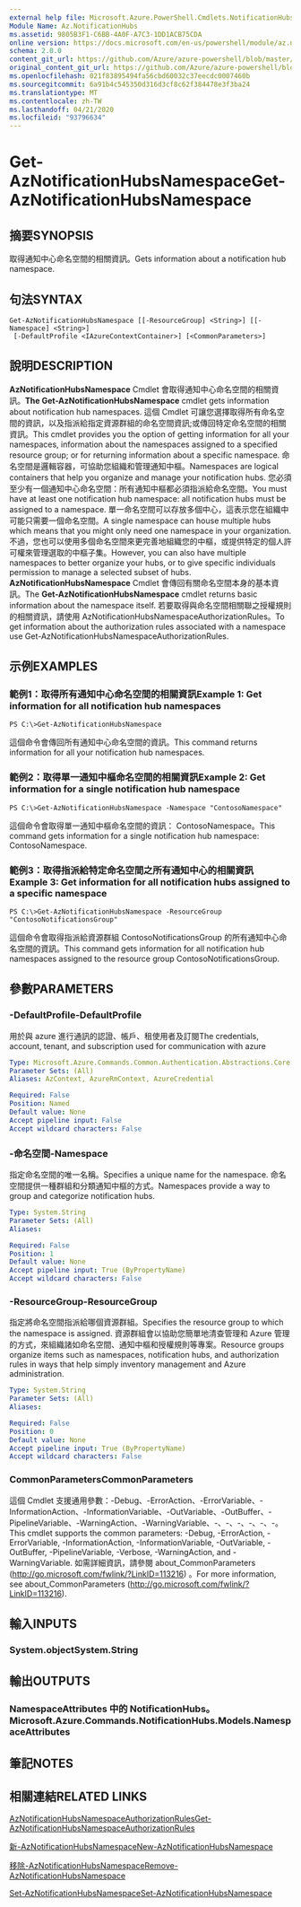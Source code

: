 ```yaml
---
external help file: Microsoft.Azure.PowerShell.Cmdlets.NotificationHubs.dll-Help.xml
Module Name: Az.NotificationHubs
ms.assetid: 9805B3F1-C6BB-4A0F-A7C3-1DD1ACB75CDA
online version: https://docs.microsoft.com/en-us/powershell/module/az.notificationhubs/get-aznotificationhubsnamespace
schema: 2.0.0
content_git_url: https://github.com/Azure/azure-powershell/blob/master/src/NotificationHubs/NotificationHubs/help/Get-AzNotificationHubsNamespace.md
original_content_git_url: https://github.com/Azure/azure-powershell/blob/master/src/NotificationHubs/NotificationHubs/help/Get-AzNotificationHubsNamespace.md
ms.openlocfilehash: 021f83895494fa56cbd60032c37eecdc0007460b
ms.sourcegitcommit: 6a91b4c545350d316d3cf8c62f384478e3f3ba24
ms.translationtype: MT
ms.contentlocale: zh-TW
ms.lasthandoff: 04/21/2020
ms.locfileid: "93796634"
---
```

# <span data-ttu-id="faac0-101">Get-AzNotificationHubsNamespace</span><span class="sxs-lookup"><span data-stu-id="faac0-101">Get-AzNotificationHubsNamespace</span></span>

## <span data-ttu-id="faac0-102">摘要</span><span class="sxs-lookup"><span data-stu-id="faac0-102">SYNOPSIS</span></span>
<span data-ttu-id="faac0-103">取得通知中心命名空間的相關資訊。</span><span class="sxs-lookup"><span data-stu-id="faac0-103">Gets information about a notification hub namespace.</span></span>

## <span data-ttu-id="faac0-104">句法</span><span class="sxs-lookup"><span data-stu-id="faac0-104">SYNTAX</span></span>

```
Get-AzNotificationHubsNamespace [[-ResourceGroup] <String>] [[-Namespace] <String>]
 [-DefaultProfile <IAzureContextContainer>] [<CommonParameters>]
```

## <span data-ttu-id="faac0-105">說明</span><span class="sxs-lookup"><span data-stu-id="faac0-105">DESCRIPTION</span></span>
<span data-ttu-id="faac0-106">**AzNotificationHubsNamespace** Cmdlet 會取得通知中心命名空間的相關資訊。</span><span class="sxs-lookup"><span data-stu-id="faac0-106">**The Get-AzNotificationHubsNamespace** cmdlet gets information about notification hub namespaces.</span></span>
<span data-ttu-id="faac0-107">這個 Cmdlet 可讓您選擇取得所有命名空間的資訊，以及指派給指定資源群組的命名空間資訊;或傳回特定命名空間的相關資訊。</span><span class="sxs-lookup"><span data-stu-id="faac0-107">This cmdlet provides you the option of getting information for all your namespaces, information about the namespaces assigned to a specified resource group; or for returning information about a specific namespace.</span></span>
<span data-ttu-id="faac0-108">命名空間是邏輯容器，可協助您組織和管理通知中樞。</span><span class="sxs-lookup"><span data-stu-id="faac0-108">Namespaces are logical containers that help you organize and manage your notification hubs.</span></span>
<span data-ttu-id="faac0-109">您必須至少有一個通知中心命名空間：所有通知中樞都必須指派給命名空間。</span><span class="sxs-lookup"><span data-stu-id="faac0-109">You must have at least one notification hub namespace: all notification hubs must be assigned to a namespace.</span></span>
<span data-ttu-id="faac0-110">單一命名空間可以存放多個中心，這表示您在組織中可能只需要一個命名空間。</span><span class="sxs-lookup"><span data-stu-id="faac0-110">A single namespace can house multiple hubs which means that you might only need one namespace in your organization.</span></span>
<span data-ttu-id="faac0-111">不過，您也可以使用多個命名空間來更完善地組織您的中樞，或提供特定的個人許可權來管理選取的中樞子集。</span><span class="sxs-lookup"><span data-stu-id="faac0-111">However, you can also have multiple namespaces to better organize your hubs, or to give specific individuals permission to manage a selected subset of hubs.</span></span>
<span data-ttu-id="faac0-112">**AzNotificationHubsNamespace** Cmdlet 會傳回有關命名空間本身的基本資訊。</span><span class="sxs-lookup"><span data-stu-id="faac0-112">The **Get-AzNotificationHubsNamespace** cmdlet returns basic information about the namespace itself.</span></span>
<span data-ttu-id="faac0-113">若要取得與命名空間相關聯之授權規則的相關資訊，請使用 AzNotificationHubsNamespaceAuthorizationRules。</span><span class="sxs-lookup"><span data-stu-id="faac0-113">To get information about the authorization rules associated with a namespace use Get-AzNotificationHubsNamespaceAuthorizationRules.</span></span>

## <span data-ttu-id="faac0-114">示例</span><span class="sxs-lookup"><span data-stu-id="faac0-114">EXAMPLES</span></span>

### <span data-ttu-id="faac0-115">範例1：取得所有通知中心命名空間的相關資訊</span><span class="sxs-lookup"><span data-stu-id="faac0-115">Example 1: Get information for all notification hub namespaces</span></span>
```
PS C:\>Get-AzNotificationHubsNamespace
```

<span data-ttu-id="faac0-116">這個命令會傳回所有通知中心命名空間的資訊。</span><span class="sxs-lookup"><span data-stu-id="faac0-116">This command returns information for all your notification hub namespaces.</span></span>

### <span data-ttu-id="faac0-117">範例2：取得單一通知中樞命名空間的相關資訊</span><span class="sxs-lookup"><span data-stu-id="faac0-117">Example 2: Get information for a single notification hub namespace</span></span>
```
PS C:\>Get-AzNotificationHubsNamespace -Namespace "ContosoNamespace"
```

<span data-ttu-id="faac0-118">這個命令會取得單一通知中樞命名空間的資訊： ContosoNamespace。</span><span class="sxs-lookup"><span data-stu-id="faac0-118">This command gets information for a single notification hub namespace: ContosoNamespace.</span></span>

### <span data-ttu-id="faac0-119">範例3：取得指派給特定命名空間之所有通知中心的相關資訊</span><span class="sxs-lookup"><span data-stu-id="faac0-119">Example 3: Get information for all notification hubs assigned to a specific namespace</span></span>
```
PS C:\>Get-AzNotificationHubsNamespace -ResourceGroup "ContosoNotificationsGroup"
```

<span data-ttu-id="faac0-120">這個命令會取得指派給資源群組 ContosoNotificationsGroup 的所有通知中心命名空間的資訊。</span><span class="sxs-lookup"><span data-stu-id="faac0-120">This command gets information for all notification hub namespaces assigned to the resource group ContosoNotificationsGroup.</span></span>

## <span data-ttu-id="faac0-121">參數</span><span class="sxs-lookup"><span data-stu-id="faac0-121">PARAMETERS</span></span>

### <span data-ttu-id="faac0-122">-DefaultProfile</span><span class="sxs-lookup"><span data-stu-id="faac0-122">-DefaultProfile</span></span>
<span data-ttu-id="faac0-123">用於與 azure 進行通訊的認證、帳戶、租使用者及訂閱</span><span class="sxs-lookup"><span data-stu-id="faac0-123">The credentials, account, tenant, and subscription used for communication with azure</span></span>

```yaml
Type: Microsoft.Azure.Commands.Common.Authentication.Abstractions.Core.IAzureContextContainer
Parameter Sets: (All)
Aliases: AzContext, AzureRmContext, AzureCredential

Required: False
Position: Named
Default value: None
Accept pipeline input: False
Accept wildcard characters: False
```

### <span data-ttu-id="faac0-124">-命名空間</span><span class="sxs-lookup"><span data-stu-id="faac0-124">-Namespace</span></span>
<span data-ttu-id="faac0-125">指定命名空間的唯一名稱。</span><span class="sxs-lookup"><span data-stu-id="faac0-125">Specifies a unique name for the namespace.</span></span>
<span data-ttu-id="faac0-126">命名空間提供一種群組和分類通知中樞的方式。</span><span class="sxs-lookup"><span data-stu-id="faac0-126">Namespaces provide a way to group and categorize notification hubs.</span></span>

```yaml
Type: System.String
Parameter Sets: (All)
Aliases:

Required: False
Position: 1
Default value: None
Accept pipeline input: True (ByPropertyName)
Accept wildcard characters: False
```

### <span data-ttu-id="faac0-127">-ResourceGroup</span><span class="sxs-lookup"><span data-stu-id="faac0-127">-ResourceGroup</span></span>
<span data-ttu-id="faac0-128">指定將命名空間指派給哪個資源群組。</span><span class="sxs-lookup"><span data-stu-id="faac0-128">Specifies the resource group to which the namespace is assigned.</span></span>
<span data-ttu-id="faac0-129">資源群組會以協助您簡單地清查管理和 Azure 管理的方式，來組織諸如命名空間、通知中樞和授權規則等專案。</span><span class="sxs-lookup"><span data-stu-id="faac0-129">Resource groups organize items such as namespaces, notification hubs, and authorization rules in ways that help simply inventory management and Azure administration.</span></span>

```yaml
Type: System.String
Parameter Sets: (All)
Aliases:

Required: False
Position: 0
Default value: None
Accept pipeline input: True (ByPropertyName)
Accept wildcard characters: False
```

### <span data-ttu-id="faac0-130">CommonParameters</span><span class="sxs-lookup"><span data-stu-id="faac0-130">CommonParameters</span></span>
<span data-ttu-id="faac0-131">這個 Cmdlet 支援通用參數：-Debug、-ErrorAction、-ErrorVariable、-InformationAction、-InformationVariable、-OutVariable、-OutBuffer、-PipelineVariable、-WarningAction、-WarningVariable、-、-、-、-、-、-。</span><span class="sxs-lookup"><span data-stu-id="faac0-131">This cmdlet supports the common parameters: -Debug, -ErrorAction, -ErrorVariable, -InformationAction, -InformationVariable, -OutVariable, -OutBuffer, -PipelineVariable, -Verbose, -WarningAction, and -WarningVariable.</span></span> <span data-ttu-id="faac0-132">如需詳細資訊，請參閱 about_CommonParameters (http://go.microsoft.com/fwlink/?LinkID=113216) 。</span><span class="sxs-lookup"><span data-stu-id="faac0-132">For more information, see about_CommonParameters (http://go.microsoft.com/fwlink/?LinkID=113216).</span></span>

## <span data-ttu-id="faac0-133">輸入</span><span class="sxs-lookup"><span data-stu-id="faac0-133">INPUTS</span></span>

### <span data-ttu-id="faac0-134">System.object</span><span class="sxs-lookup"><span data-stu-id="faac0-134">System.String</span></span>

## <span data-ttu-id="faac0-135">輸出</span><span class="sxs-lookup"><span data-stu-id="faac0-135">OUTPUTS</span></span>

### <span data-ttu-id="faac0-136">NamespaceAttributes 中的 NotificationHubs。</span><span class="sxs-lookup"><span data-stu-id="faac0-136">Microsoft.Azure.Commands.NotificationHubs.Models.NamespaceAttributes</span></span>

## <span data-ttu-id="faac0-137">筆記</span><span class="sxs-lookup"><span data-stu-id="faac0-137">NOTES</span></span>

## <span data-ttu-id="faac0-138">相關連結</span><span class="sxs-lookup"><span data-stu-id="faac0-138">RELATED LINKS</span></span>

[<span data-ttu-id="faac0-139">AzNotificationHubsNamespaceAuthorizationRules</span><span class="sxs-lookup"><span data-stu-id="faac0-139">Get-AzNotificationHubsNamespaceAuthorizationRules</span></span>](./Get-AzNotificationHubsNamespaceAuthorizationRules.md)

[<span data-ttu-id="faac0-140">新-AzNotificationHubsNamespace</span><span class="sxs-lookup"><span data-stu-id="faac0-140">New-AzNotificationHubsNamespace</span></span>](./New-AzNotificationHubsNamespace.md)

[<span data-ttu-id="faac0-141">移除-AzNotificationHubsNamespace</span><span class="sxs-lookup"><span data-stu-id="faac0-141">Remove-AzNotificationHubsNamespace</span></span>](./Remove-AzNotificationHubsNamespace.md)

[<span data-ttu-id="faac0-142">Set-AzNotificationHubsNamespace</span><span class="sxs-lookup"><span data-stu-id="faac0-142">Set-AzNotificationHubsNamespace</span></span>](./Set-AzNotificationHubsNamespace.md)


